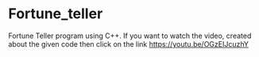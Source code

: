 # Fortune_teller
 Fortune Teller program using C++.
If you want to watch the video, created about the given code then click on the link
 https://youtu.be/OGzEIJcuzhY
